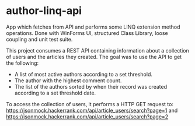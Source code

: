 # author-linq-api
App which fetches from API and performs some LINQ extension method operations.
Done with WinForms UI, structured Class Library, loose coupling and unit test suite.

This project consumes a REST API containing information about a collection of users and the articles they created. The goal was to use the API to get the following:

* A list of most active authors according to a set threshold.
* The author with the highest comment count.
* The list of the authors sorted by when their record was created according to a set threshold date.

To access the collection of users, it performs a HTTP GET request to:
https://jsonmock.hackerrank.com/api/article_users/search?page=1 and https://jsonmock.hackerrank.com/api/article_users/search?page=2
